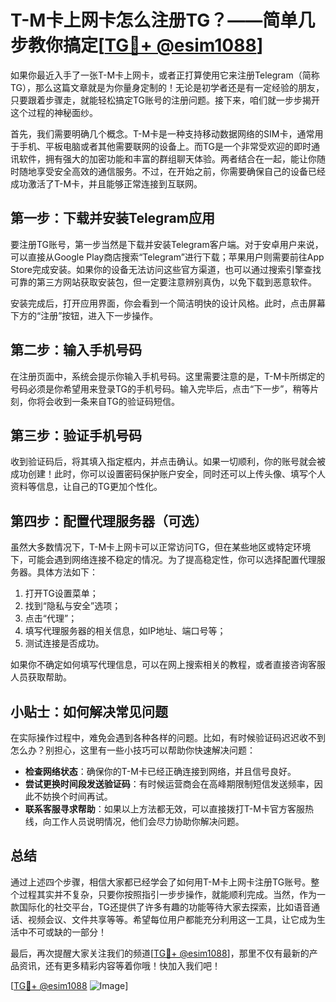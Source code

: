 # T-M卡上网卡怎么注册TG？——简单几步教你搞定[[TG💪+ @esim1088](https://t.me/s/esim1088)]

如果你最近入手了一张T-M卡上网卡，或者正打算使用它来注册Telegram（简称TG），那么这篇文章就是为你量身定制的！无论是初学者还是有一定经验的朋友，只要跟着步骤走，就能轻松搞定TG账号的注册问题。接下来，咱们就一步步揭开这个过程的神秘面纱。

首先，我们需要明确几个概念。T-M卡是一种支持移动数据网络的SIM卡，通常用于手机、平板电脑或者其他需要联网的设备上。而TG是一个非常受欢迎的即时通讯软件，拥有强大的加密功能和丰富的群组聊天体验。两者结合在一起，能让你随时随地享受安全高效的通信服务。不过，在开始之前，你需要确保自己的设备已经成功激活了T-M卡，并且能够正常连接到互联网。

## 第一步：下载并安装Telegram应用

要注册TG账号，第一步当然是下载并安装Telegram客户端。对于安卓用户来说，可以直接从Google Play商店搜索“Telegram”进行下载；苹果用户则需要前往App Store完成安装。如果你的设备无法访问这些官方渠道，也可以通过搜索引擎查找可靠的第三方网站获取安装包，但一定要注意辨别真伪，以免下载到恶意软件。

安装完成后，打开应用界面，你会看到一个简洁明快的设计风格。此时，点击屏幕下方的“注册”按钮，进入下一步操作。

## 第二步：输入手机号码

在注册页面中，系统会提示你输入手机号码。这里需要注意的是，T-M卡所绑定的号码必须是你希望用来登录TG的手机号码。输入完毕后，点击“下一步”，稍等片刻，你将会收到一条来自TG的验证码短信。

## 第三步：验证手机号码

收到验证码后，将其填入指定框内，并点击确认。如果一切顺利，你的账号就会被成功创建！此时，你可以设置密码保护账户安全，同时还可以上传头像、填写个人资料等信息，让自己的TG更加个性化。

## 第四步：配置代理服务器（可选）

虽然大多数情况下，T-M卡上网卡可以正常访问TG，但在某些地区或特定环境下，可能会遇到网络连接不稳定的情况。为了提高稳定性，你可以选择配置代理服务器。具体方法如下：

1. 打开TG设置菜单；
2. 找到“隐私与安全”选项；
3. 点击“代理”；
4. 填写代理服务器的相关信息，如IP地址、端口号等；
5. 测试连接是否成功。

如果你不确定如何填写代理信息，可以在网上搜索相关的教程，或者直接咨询客服人员获取帮助。

## 小贴士：如何解决常见问题

在实际操作过程中，难免会遇到各种各样的问题。比如，有时候验证码迟迟收不到怎么办？别担心，这里有一些小技巧可以帮助你快速解决问题：

- **检查网络状态**：确保你的T-M卡已经正确连接到网络，并且信号良好。
- **尝试更换时间段发送验证码**：有时候运营商会在高峰期限制短信发送频率，因此不妨换个时间再试。
- **联系客服寻求帮助**：如果以上方法都无效，可以直接拨打T-M卡官方客服热线，向工作人员说明情况，他们会尽力协助你解决问题。

## 总结

通过上述四个步骤，相信大家都已经学会了如何用T-M卡上网卡注册TG账号。整个过程其实并不复杂，只要你按照指引一步步操作，就能顺利完成。当然，作为一款国际化的社交平台，TG还提供了许多有趣的功能等待大家去探索，比如语音通话、视频会议、文件共享等等。希望每位用户都能充分利用这一工具，让它成为生活中不可或缺的一部分！

最后，再次提醒大家关注我们的频道[[TG💪+ @esim1088](https://t.me/s/esim1088)]，那里不仅有最新的产品资讯，还有更多精彩内容等着你哦！快加入我们吧！

[[TG💪+ @esim1088](https://t.me/s/esim1088) ![Image](https://i.postimg.cc/4NQfJmqS/Snipaste-2025-05-13-00-14-12.png)]